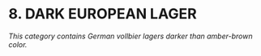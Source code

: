 # 8. DARK EUROPEAN LAGER

_This category contains German vollbier lagers darker than amber-brown color._
